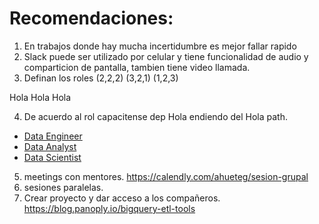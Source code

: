 # Recomendaciones:

1. En trabajos donde hay mucha incertidumbre es mejor fallar rapido
2. Slack puede ser utilizado por celular y tiene funcionalidad de audio y comparticion de pantalla, tambien tiene video llamada.
3. Definan los roles (2,2,2) (3,2,1) (1,2,3)

Hola
Hola
Hola

4. De acuerdo al rol capacitense dep Hola  endiendo del Hola  path.
- [Data Engineer](https://www.cloudskillsboost.google/paths/16)
- [Data Analyst](https://www.cloudskillsboost.google/paths/18)
- [Data Scientist](https://www.cloudskillsboost.google/paths/17)
5. meetings con mentores. https://calendly.com/ahueteg/sesion-grupal
6. sesiones paralelas.
7. Crear proyecto y dar acceso a los compañeros.
https://blog.panoply.io/bigquery-etl-tools